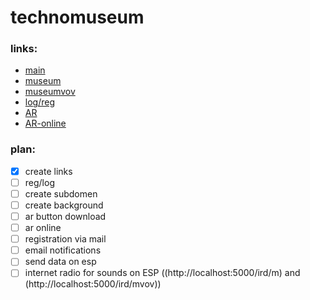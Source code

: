# technomuseum
### links:

 - [main](http://localhost:5000/)
 - [museum](http://localhost:5000/museum)
 -  [museumvov](http://localhost:5000/museumvov)
 - [log/reg](http://localhost:5000/logreg)
 - [AR](http://localhost:5000/ar)
 - [AR-online](http://localhost:5000/ar-online)
### plan:
 - [x] create links
 - [ ] reg/log
 - [ ]  create subdomen
 - [ ] create background
 - [ ] ar button download
 - [ ] ar online
 - [ ] registration via mail
 - [ ] email notifications
 - [ ] send data on esp 
 - [ ] internet radio for sounds on ESP ((http://localhost:5000/ird/m) and (http://localhost:5000/ird/mvov))
